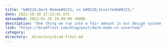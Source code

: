 ```yaml
---
title: "&#8220;Dark Mode&#8221; vs &#8220;Inverted&#8221;"
date: 2021-10-20 17:23:41 UTC
dateadded: 2022-01-26 19:49:09 +0000
description: "One thing we run into a fair amount in our design system work is the need to clarify the difference between “dark mode” and “components rendered on a dark background”. What is actual dark mode? prefers-color-scheme is a CSS media […]"
link: "https://bradfrost.com/blog/post/dark-mode-vs-inverted/"
category:
directory: _directory/brad-frost.md
---
```

